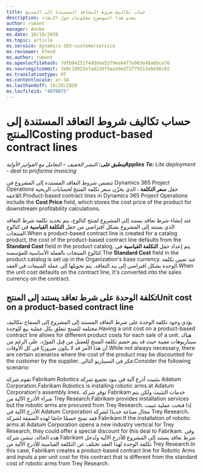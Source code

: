 ```yaml
---
title: حساب تكاليف شروط التعاقد المستندة إلى المنتج
description: يقدم هذا الموضوع معلومات حول الإنشاء
author: rumant
manager: Annbe
ms.date: 10/19/2020
ms.topic: article
ms.service: dynamics-365-customerservice
ms.reviewer: kfend
ms.author: rumant
ms.openlocfilehash: 7dfb9425174dddee52f9ee64f7a963e48a6bca70
ms.sourcegitcommit: 3a0c18823a7ad23df5aa3de272779313abe56c82
ms.translationtype: HT
ms.contentlocale: ar-SA
ms.lasthandoff: 10/20/2020
ms.locfileid: "4070875"
---
```

# <a name="costing-product-based-contract-lines"></a><span data-ttu-id="15f42-103">حساب تكاليف شروط التعاقد المستندة إلى المنتج</span><span class="sxs-lookup"><span data-stu-id="15f42-103">Costing product-based contract lines</span></span>

<span data-ttu-id="15f42-104">_**ينطبق على:** النشر الخفيف – التعامل مع الفواتير الأولية_</span><span class="sxs-lookup"><span data-stu-id="15f42-104">_**Applies To:** Lite deployment - deal to proforma invoicing_</span></span>


<span data-ttu-id="15f42-105">تتضمن شروط التعاقد المستندة إلى المشروع في Dynamics 365 Project Operations حقل **سعر التكلفة** ، الذي يخزّن سعر تكلفة المنتج لحسابات الربحية اللاحقة.</span><span class="sxs-lookup"><span data-stu-id="15f42-105">Product-based contract lines in Dynamics 365 Project Operations include the **Cost Price** field, which stores the cost price of the product for downstream profitability calculations.</span></span>

<span data-ttu-id="15f42-106">عند إنشاء شرط تعاقد يستند إلى المشروع لمنتج كتالوج، يتم تحديد تكلفة شرط التعاقد الذي يستند إلى المشروع بشكل افتراضي من حقل **التكلفة القياسية** في كتالوج المنتجات.</span><span class="sxs-lookup"><span data-stu-id="15f42-106">When a product-based contract line is created for a catalog product, the cost of the product-based contract line defaults from the **Standard Cost** field in the product catalog.</span></span> <span data-ttu-id="15f42-107">يتم إعداد حقل **التكلفة القياسية** في كتالوج المنتجات بالعملة الأساسية للمؤسسة.</span><span class="sxs-lookup"><span data-stu-id="15f42-107">The **Standard Cost** field in the product catalog is set up in the Organization's base currency.</span></span> <span data-ttu-id="15f42-108">عند تعيين تكلفة الوحدة بشكل افتراضي إلى بند التعاقد، يتم تحويلها إلى عملة المبيعات في العقد.</span><span class="sxs-lookup"><span data-stu-id="15f42-108">When the unit cost defaults on the contract line, it's converted into the sales currency on the contract.</span></span>

## <a name="unit-cost-on-a-product-based-contract-line"></a><span data-ttu-id="15f42-109">تكلفة الوحدة على شرط تعاقد يستند إلى المنتج</span><span class="sxs-lookup"><span data-stu-id="15f42-109">Unit cost on a product-based contract line</span></span>

<span data-ttu-id="15f42-110">يؤدي وجود تكلفة الوحدة على شرط التعاقد المستند إلى المشروع إلى السماح بتكاليف مختلفة للمنتج تتعلق بكل عملية بيع للوحدة.</span><span class="sxs-lookup"><span data-stu-id="15f42-110">Having a unit cost on a product-based contract line allows for different product costs for each sale of a unit.</span></span> <span data-ttu-id="15f42-111">هناك سيناريوهات معينة حيث قد يتم خصم تكلفة المنتج للعميل من قِبل المورّد، على الرغم من أن هذا الأمر قد لا يكون ضروريًا في كل الأوقات.</span><span class="sxs-lookup"><span data-stu-id="15f42-111">While not always necessary, there are certain scenarios where the cost of the product may be discounted for the customer by the supplier.</span></span> <span data-ttu-id="15f42-112">فكر في السيناريو التالي:</span><span class="sxs-lookup"><span data-stu-id="15f42-112">Consider the following scenario:</span></span>

<span data-ttu-id="15f42-113">تقوم شركة Fabrikam Robotics بتثبيت أذرع آلية في بنود تجميع شركة Adatum Corporation.</span><span class="sxs-lookup"><span data-stu-id="15f42-113">Fabrikam Robotics is installing robotic arms at Adatum Corporation's assembly lines.</span></span> <span data-ttu-id="15f42-114">توفر شركة Fabrikam خدمات التثبيت ولكن يتم شراء الأذرع الآلية من Trey Research.</span><span class="sxs-lookup"><span data-stu-id="15f42-114">Fabrikam provides installation services but the robotic arms are procured from Trey Research.</span></span> <span data-ttu-id="15f42-115">إذا فتحت عملية تثبيت الأذرع الآلية في Adatum Corporation مجال صناعة جديدًا لشركة Trey Research، فقد تمنح خصمًا خاصًا لهذه الصفقة لشركة Fabrikam.</span><span class="sxs-lookup"><span data-stu-id="15f42-115">If the installation of robotic arms at Adatum Corporation opens a new industry vertical for Trey Research, they could offer a special discount for this deal to Fabrikam.</span></span> <span data-ttu-id="15f42-116">وفي هذه الحالة، تنشئ شركة Fabrikam شرط تعاقد يستند إلى المشروع للأذرع الآلية وتُدخل تكلفة الوحدة لهذا العقد تختلف عن التكلفة القياسية للأذرع الآلية من Trey Research.</span><span class="sxs-lookup"><span data-stu-id="15f42-116">In this case, Fabrikam creates a product-based contract line for Robotic Arms and inputs a per unit cost for this contract that is different from the standard cost of robotic arms from Trey Research.</span></span>
